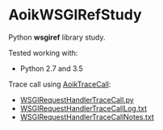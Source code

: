 # AoikWSGIRefStudy
Python **wsgiref** library study.

Tested working with:
- Python 2.7 and 3.5

Trace call using [AoikTraceCall](https://github.com/AoiKuiyuyou/AoikTraceCall):
- [WSGIRequestHandlerTraceCall.py](/src/WSGIRequestHandlerTraceCall.py)
- [WSGIRequestHandlerTraceCallLog.txt](/src/WSGIRequestHandlerTraceCallLog.txt?raw=True)
- [WSGIRequestHandlerTraceCallNotes.txt](/src/WSGIRequestHandlerTraceCallNotes.txt?raw=True)
